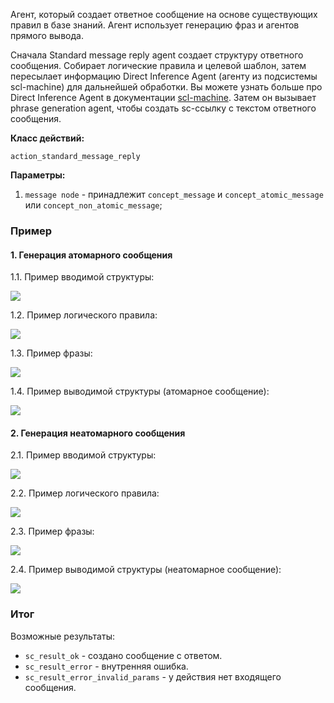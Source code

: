 Агент, который создает ответное сообщение на основе существующих правил в базе знаний.
Агент использует генерацию фраз и агентов прямого вывода.

Сначала Standard message reply agent создает структуру ответного сообщения.
Собирает логические правила и целевой шаблон, затем пересылает информацию Direct Inference Agent (агенту из подсистемы scl-machine) для дальнейшей обработки. Вы можете узнать больше про Direct Inference Agent в документации [scl-machine](../subsystems/scl-machine.md). Затем он вызывает phrase generation agent, чтобы создать sc-ссылку с текстом ответного сообщения.

**Класс действий:**

`action_standard_message_reply`

**Параметры:**

1. `message node` - принадлежит `concept_message` и `concept_atomic_message` или `concept_non_atomic_message`;

### Пример

#### 1. Генерация атомарного сообщения

1.1. Пример вводимой структуры:

<img src="../images/standardMessageReplyAgentAtomicInput.png"></img>

1.2. Пример логического правила:

<img src="../images/standardMessageReplyAgentAtomicMessageRule.png"></img>

1.3. Пример фразы:

<img src="../images/standardMessageReplyAgentAtomicPhrase.png"></img>

1.4. Пример выводимой структуры (атомарное сообщение):

<img src="../images/standardMessageReplyAgentAtomicMessageOutput.png"></img>

#### 2. Генерация неатомарного сообщения

2.1. Пример вводимой структуры:

<img src="../images/standardMessageReplyAgentNonAtomicInput.png"></img>

2.2. Пример логического правила:

<img src="../images/standardMessageReplyAgentNonAtomicMessageRule.png"></img>

2.3. Пример фразы:

<img src="../images/standardMessageReplyAgentNonAtomicPhrase.png"></img>

2.4. Пример выводимой структуры (неатомарное сообщение):

<img src="../images/standardMessageReplyAgentNonAtomicMessageOutput.png"></img>

### Итог

Возможные результаты:
 
* `sc_result_ok` - создано сообщение с ответом.
* `sc_result_error` - внутренняя ошибка.
* `sc_result_error_invalid_params` - у действия нет входящего сообщения.
